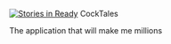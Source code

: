 [![Stories in Ready](https://badge.waffle.io/joesweeny/cocktales.png?label=ready&title=Ready)](https://waffle.io/joesweeny/cocktales)
CockTales

The application that will make me millions